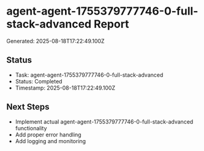 # agent-agent-1755379777746-0-full-stack-advanced Report

Generated: 2025-08-18T17:22:49.100Z

## Status
- Task: agent-agent-1755379777746-0-full-stack-advanced
- Status: Completed
- Timestamp: 2025-08-18T17:22:49.100Z

## Next Steps
- Implement actual agent-agent-1755379777746-0-full-stack-advanced functionality
- Add proper error handling
- Add logging and monitoring

